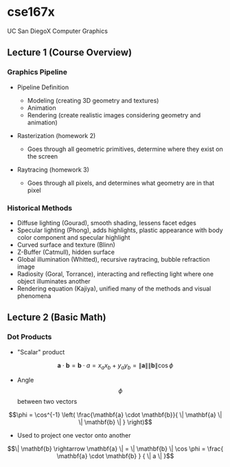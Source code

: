 # cse167x
UC San DiegoX Computer Graphics

## Lecture 1 (Course Overview)

### Graphics Pipeline

- Pipeline Definition
  - Modeling (creating 3D geometry and textures)
  - Animation
  - Rendering (create realistic images considering geometry and animation)
 
- Rasterization (homework 2)
  - Goes through all geometric primitives, determine where they exist on the screen

- Raytracing (homework 3)
  - Goes through all pixels, and determines what geometry are in that pixel

### Historical Methods

- Diffuse lighting (Gourad), smooth shading, lessens facet edges
- Specular lighting (Phong), adds highlights, plastic appearance with body color component and specular highlight
- Curved surface and texture (Blinn)
- Z-Buffer (Catmull), hidden surface
- Global illumination (Whitted), recursive raytracing, bubble refraction image
- Radiosity (Goral, Torrance), interacting and reflecting light where one object illuminates another
- Rendering equation (Kajiya), unified many of the methods and visual phenomena

## Lecture 2 (Basic Math)

### Dot Products

- "Scalar" product
```math
\mathbf{a} \cdot \mathbf{b}= \mathbf{b} \cdot {a} = x_a x_b + y_a y_b = \| \mathbf{a} \|  \| \mathbf{b} \| \cos \phi
```
- Angle $$\phi$$ between two vectors
```math
\phi = \cos^{-1} \left( \frac{\mathbf{a} \cdot \mathbf{b}}{ \| \mathbf{a} \| \| \mathbf{b} \| }  \right)
```
- Used to project one vector onto another
```math
\| \mathbf{b} \rightarrow \mathbf{a} \| = \| \mathbf{b} \| \cos \phi = \frac{ \mathbf{a} \cdot \mathbf{b} } { \| a \| }
```
